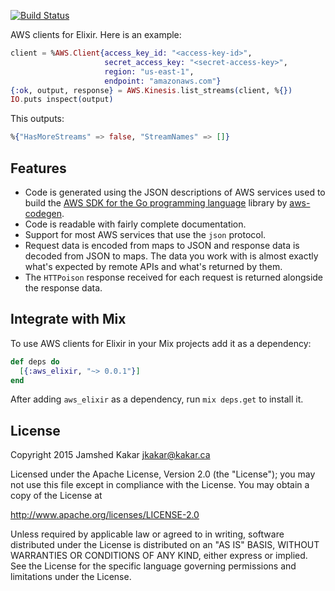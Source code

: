 [![Build Status](https://travis-ci.org/jkakar/aws-elixir.svg?branch=master)](https://travis-ci.org/jkakar/aws-elixir)

AWS clients for Elixir.  Here is an example:

```elixir
client = %AWS.Client{access_key_id: "<access-key-id>",
                     secret_access_key: "<secret-access-key>",
                     region: "us-east-1",
                     endpoint: "amazonaws.com"}
{:ok, output, response} = AWS.Kinesis.list_streams(client, %{})
IO.puts inspect(output)
```

This outputs:

```elixir
%{"HasMoreStreams" => false, "StreamNames" => []}
```

## Features

* Code is generated using the JSON descriptions of AWS services used to build
  the [AWS SDK for the Go programming language](https://github.com/awslabs/aws-sdk-go/tree/master/apis) library by [aws-codegen](https://github.com/jkakar/aws-codegen).
* Code is readable with fairly complete documentation.
* Support for most AWS services that use the `json` protocol.
* Request data is encoded from maps to JSON and response data is decoded from
  JSON to maps.  The data you work with is almost exactly what's expected by
  remote APIs and what's returned by them.
* The `HTTPoison` response received for each request is returned alongside the
  response data.

## Integrate with Mix

To use AWS clients for Elixir in your Mix projects add it as a dependency:

```elixir
def deps do
  [{:aws_elixir, "~> 0.0.1"}]
end
```

After adding `aws_elixir` as a dependency, run `mix deps.get` to install it.

## License

Copyright 2015 Jamshed Kakar <jkakar@kakar.ca>

Licensed under the Apache License, Version 2.0 (the "License");
you may not use this file except in compliance with the License.
You may obtain a copy of the License at

  http://www.apache.org/licenses/LICENSE-2.0

Unless required by applicable law or agreed to in writing, software
distributed under the License is distributed on an "AS IS" BASIS,
WITHOUT WARRANTIES OR CONDITIONS OF ANY KIND, either express or implied.
See the License for the specific language governing permissions and
limitations under the License.
